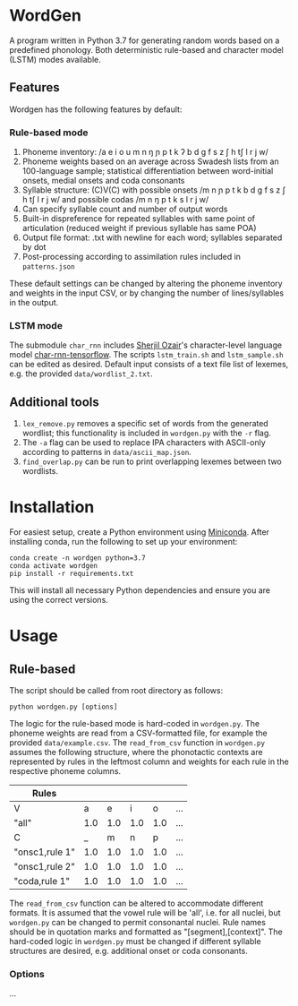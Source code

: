 # WordGen
A program written in Python 3.7 for generating random words based on a predefined phonology. Both deterministic rule-based and character model (LSTM) modes available.

## Features

Wordgen has the following features by default:

### Rule-based mode
1. Phoneme inventory: /a e i o u m n ŋ ɲ p t k ʔ b d g f s z ʃ h tʃ l r j w/
2. Phoneme weights based on an average across Swadesh lists from an 100-language sample; statistical differentiation between word-initial onsets, medial onsets and coda consonants
3. Syllable structure: (C)V(C) with possible onsets /m n ɲ p t k b d g f s z ʃ h tʃ l r j w/ and possible codas /m n ŋ p t k s l r j w/
4. Can specify syllable count and number of output words
5. Built-in dispreference for repeated syllables with same point of articulation (reduced weight if previous syllable has same POA)
6. Output file format: .txt with newline for each word; syllables separated by dot
7. Post-processing according to assimilation rules included in `patterns.json`

These default settings can be changed by altering the phoneme inventory and weights in the input CSV, or by changing the number of lines/syllables in the output.

### LSTM mode
The submodule `char_rnn` includes [Sherjil Ozair](https://github.com/sherjilozair)'s character-level language model [char-rnn-tensorflow](https://github.com/sherjilozair/char-rnn-tensorflow). The scripts `lstm_train.sh` and `lstm_sample.sh` can be edited as desired. Default input consists of a text file list of lexemes, e.g. the provided `data/wordlist_2.txt`.

## Additional tools
1. `lex_remove.py` removes a specific set of words from the generated wordlist; this functionality is included in `wordgen.py` with the `-r` flag.
2. The `-a` flag can be used to replace IPA characters with ASCII-only according to patterns in `data/ascii_map.json`.
3. `find_overlap.py` can be run to print overlapping lexemes between two wordlists.

# Installation
For easiest setup, create a Python environment using [Miniconda](https://docs.conda.io/en/latest/miniconda.html). After installing conda, run the following to set up your environment:

```
conda create -n wordgen python=3.7
conda activate wordgen
pip install -r requirements.txt
```

This will install all necessary Python dependencies and ensure you are using the correct versions.

# Usage

## Rule-based

The script should be called from root directory as follows:

```
python wordgen.py [options]
```

The logic for the rule-based mode is hard-coded in `wordgen.py`. The phoneme weights are read from a CSV-formatted file, for example the provided `data/example.csv`. The `read_from_csv` function in `wordgen.py` assumes the following structure, where the phonotactic contexts are represented by rules in the leftmost column and weights for each rule in the respective phoneme columns.

| Rules | | | | | | 
| --- | --- | --- | --- | --- | --- | 
| V | a | e | i | o | ... |
| "all" | 1.0 | 1.0 | 1.0 | 1.0 | ... |
| C | _ | m | n | p | ... |
| "onsc1,rule 1" | 1.0 | 1.0 | 1.0 | 1.0 | ... |
| "onsc1,rule 2" | 1.0 | 1.0 | 1.0 | 1.0 | ... |
| "coda,rule 1" | 1.0 | 1.0 | 1.0 | 1.0 | ... |

The `read_from_csv` function can be altered to accommodate different formats. It is assumed that the vowel rule will be 'all', i.e. for all nuclei, but `wordgen.py` can be changed to permit consonantal nuclei. Rule names should be in quotation marks and formatted as "[segment],[context]". The hard-coded logic in `wordgen.py` must be changed if different syllable structures are desired, e.g. additional onset or coda consonants.

### Options

...

